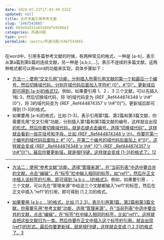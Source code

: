 ```yaml
---
date: 2024-07-22T17:43:49.515Z
updated: null
title: 合并多篇引用参考文献
slug: '5467543865'
oid: 669e9a552a6fe84dfe9208e3
categories: 所遇问题
type: post
permalink: /posts/所遇问题/5467543865
---
```



在word中，引用多篇参考文献的时候，有两种常见的格式，一种是 [a-b]，表示从第a篇到第b篇的连续文献，另一种是 [a,b,c,…]，表示不连续的多篇文献。这两种格式都可以用word的功能来实现，具体步骤如下：


- [方法一：使用“交叉引用”功能，分别插入所需引用文献的第一个和最后一个编号，然后切换域代码，分别在域代码后面加入字符#" [0"、#"0]"，更新域后即可得到 [a-b]的格式](https://zhuanlan.zhihu.com/p/450481859)[1](https://zhuanlan.zhihu.com/p/450481859)[2](https://zhuanlan.zhihu.com/p/142237132)。例如，如果要引用 1、2 、3 三个文献，可以先插入 1和 3，然后切换域代码，将 1的域代码变为 {REF _Ref444874348 \r \h\#" [0"}，将 3的域代码变为 {REF _Ref444874357 \r \h\#"0]"}，更新域后即可得到 [1-3]的格式。
- 如果要用 [a-b]的格式，比如 [1-3]，表示引用第1篇、第2篇和第3篇文献，你需要先用“交叉引用”功能，分别插入第1篇和第3篇文献的编号，这样就会出现 [的形式。然后你要切换域代码，就是右键点击编号，选择“切换域代码”，这样就会看到一些花括号和字母，比如 {REF _Ref444874348 \r \h}。你要在第一个编号的域代码后面加上 #" [0"，在第二个编号的域代码后面加上 #"0]"，这样就会变成 {REF _Ref444874348 \r \h\#" [0"} {REF _Ref444874357 \r \h\#"0]"}。最后你要更新域，就是按F9键，这样就会变成 [1-3]的格式了。](https://zhuanlan.zhihu.com/p/450481859)[1](https://zhuanlan.zhihu.com/p/450481859)[2](https://zhuanlan.zhihu.com/p/142237132)

---

- [方法二：使用“参考文献”功能，选择“管理来源”，在“当前列表”中选中要合并的文献，点击“编辑”，在“标签”栏中输入相同的标签，如“ref1”，然后在正文中插入该标签的引用，即可得到 [a,b,c,…]的格式](https://zhuanlan.zhihu.com/p/450481859)[3](https://bing.com/search?q=%E5%9C%A8word%E4%B8%AD%EF%BC%8C%E5%BC%95%E7%94%A8%E5%A4%9A%E7%AF%87%E5%8F%82%E8%80%83%E6%96%87%E7%8C%AE%E5%A6%82%E4%BD%95%E5%90%88%E5%B9%B6)。例如，如果要引用 、 、 三个文献，可以先在“管理来源”中给这三个文献都输入“ref1”的标签，然后在正文中插入“ref1”的引用，即可得到 [1,2,3]的格式。

- [如果要用 [a,b,c,…]的格式，比如 [1,2,3]，表示引用第1篇、第2篇和第3篇文献，你需要先用“参考文献”功能，选择“管理来源”，在“当前列表”中选中要合并的文献，点击“编辑”，在“标签”栏中输入相同的标签，比如“ref1”。这样就会把这些文献归为一类。然后你要在正文中插入这个标签的引用，就会出现 [ref1]的形式。最后你要更新域，就是按F9键，这样就会变成 [1,2,3]的格式了。](https://zhuanlan.zhihu.com/p/450481859)[3](https://bing.com/search?q=%E5%9C%A8word%E4%B8%AD%EF%BC%8C%E5%BC%95%E7%94%A8%E5%A4%9A%E7%AF%87%E5%8F%82%E8%80%83%E6%96%87%E7%8C%AE%E5%A6%82%E4%BD%95%E5%90%88%E5%B9%B6)